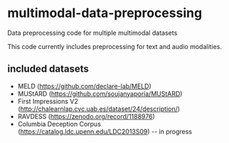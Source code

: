 # multimodal-data-preprocessing
Data preprocessing code for multiple multimodal datasets

This code currently includes preprocessing for text and audio modalities.

## included datasets

* MELD (https://github.com/declare-lab/MELD)
* MUStARD (https://github.com/soujanyaporia/MUStARD)
* First Impressions V2 (http://chalearnlap.cvc.uab.es/dataset/24/description/)
* RAVDESS (https://zenodo.org/record/1188976)
* Columbia Deception Corpus (https://catalog.ldc.upenn.edu/LDC2013S09) -- in progress
